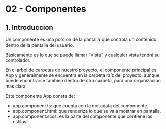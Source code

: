 # 02 - Componentes

## 1. Introduccion

Un componente es una porcion de la pantalla que controla un contenido dentro de la pantalla del usuario.

Básicamente es lo que se puede llamar "Vista" y cualquier vista tendrá su controlador.

En el arbol de carpetas de nuestro proyecto, el componente principal es App y generalmente se encuentra en la carpeta raíz del proyecto, aunque puede encontrarse tambien dentro de otra carpeta, para una organizacion mas clara.

Este componente App consta de:

- app.component.ts: que cuenta con la metadata del componente.
- app.component.html: que renderiza lo que se va a mostrar en pantalla.
- app.component.scss: es la parte del componente que contiene los estilos.